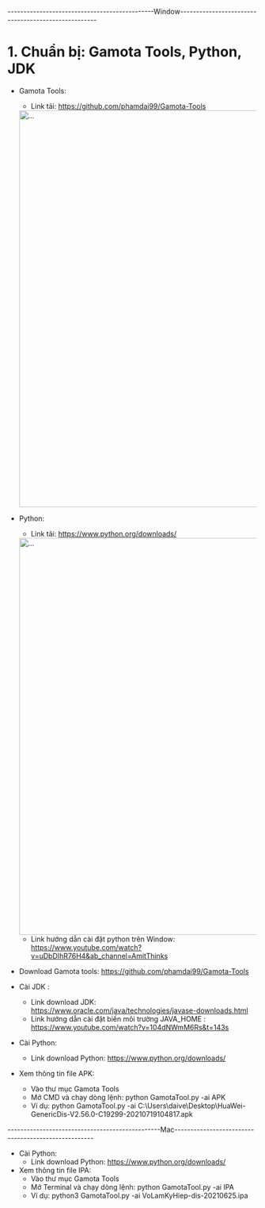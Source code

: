 ----------------------------------------------Window----------------------------------------------------

# 1. Chuẩn bị: Gamota Tools, Python, JDK
- Gamota Tools: 
	+ Link tải: https://github.com/phamdai99/Gamota-Tools
	<img src="https://user-images.githubusercontent.com/41050934/129511056-023a3f66-dc6d-4fae-8c8e-f37dcdfd0e89.png" alt="..." width="800" />

- Python: 
  	+ Link tải: https://www.python.org/downloads/
  <img src="https://user-images.githubusercontent.com/41050934/129512671-d5e4a29e-69fc-4ed9-8096-21ad520d678e.png" alt="..." width="800" />
  
 	+ Link hướng dẫn cài đặt python trên Window: https://www.youtube.com/watch?v=uDbDIhR76H4&ab_channel=AmitThinks





- Download Gamota tools: https://github.com/phamdai99/Gamota-Tools

- Cài JDK : 
	+ Link download JDK: https://www.oracle.com/java/technologies/javase-downloads.html
	+ Link hướng dẫn cài đặt biến môi trường JAVA_HOME : https://www.youtube.com/watch?v=104dNWmM6Rs&t=143s
- Cài Python: 
	+ Link download Python: https://www.python.org/downloads/
- Xem thông tin file APK: 
	+ Vào thư mục Gamota Tools
	+ Mở CMD và chạy dòng lệnh: python GamotaTool.py -ai APK
	+ Ví dụ: python GamotaTool.py -ai C:\Users\daive\Desktop\HuaWei-GenericDis-V2.56.0-C19299-20210719104817.apk

------------------------------------------------Mac----------------------------------------------------
- Cài Python: 
	+ Link download Python: https://www.python.org/downloads/
- Xem thông tin file IPA: 
	+ Vào thư mục Gamota Tools
	+ Mở Terminal và chạy dòng lệnh: python GamotaTool.py -ai IPA
	+ Ví dụ: python3 GamotaTool.py -ai VoLamKyHiep-dis-20210625.ipa

